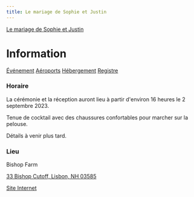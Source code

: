 ```yaml
---
title: Le mariage de Sophie et Justin
---
```


[Le mariage de Sophie et Justin](/fr/index.html)

# Information

<div class="tabs">
  <nav>
    <a href="?tab=evenement" class="">Événement</a>
    <a href="?tab=aeroports" class="">Aéroports</a>
    <a href="?tab=hebergement" class="">Hébergement</a>
    <a href="?tab=registre" class="">Registre</a>
  </nav>
  <div id="evenement" style="display: inherit;">

### Horaire

La cérémonie et la réception auront lieu à partir d'environ 16 heures
le 2 septembre 2023.

Tenue de cocktail avec des chaussures confortables pour marcher sur la pelouse.

Détails à venir plus tard.

### Lieu

Bishop Farm

[33 Bishop Cutoff, Lisbon, NH 03585](https://goo.gl/maps/kujRwqkbwYT615fv9)

[Site Internet](https://www.bishopfarm.com/)

  </div>
  <div id="aeroports" style="display: none;">

### Manchester (MHT)

Distance: 180 km, 1h45 à 2h

[Comment se rendre au Bishop Farm](https://goo.gl/maps/F2vCPuTZGTv3dWDt5)

[Comment se rendre au Hampton Inn](https://goo.gl/maps/Nqh89XyJ7HCZnXHd9)

[Site Internet](https://www.flymanchester.com/)

### Burlington (BTV)

Distance: 150 km, 1h45 à 2h

[Comment se rendre au Bishop Farm](https://goo.gl/maps/3Fi4Y1Vzi98MUiW2A)

[Comment se rendre au Hampton Inn](https://goo.gl/maps/i2SL4g8UKngMtwDTA)

[Site Internet](https://www.btv.aero/bienvenue-canadiens)

### Boston (BOS)

Distance: 250 km, 2h30 à 3h

[Comment se rendre au Bishop Farm](https://goo.gl/maps/aCSpajfUgmafKoT89)

[Comment se rendre au Hampton Inn](https://goo.gl/maps/nZByKLGwckRDQMt86)

[Site Internet](https://www.massport.com/logan-airport)

  </div>
  <div id="hebergement" style="display: none;">

### Pour notre famille

Nous nous occupons de l'hébergement.  Veuillez nous contacter pour
tous les détails.

### Pour nos amis

Le Hampton Inn à Littleton, NH est à 10 minutes en voiture du lieu de
notre mariage.  Vous recevrez 10% de rabais sur les chambres standard
(1 lit king ou 2 lits queen).

Si vous réservez en ligne, utilisez le code de réduction 0560061264
(cliquez sur les tarifs spéciaux et entrez sous les comptes
d'entreprise)

Si vous réservez par téléphone, mentionnez le mariage Desbiens/Ross.

Il existe également plusieurs propriétés AirBnB et VRBO dans la région.

Hampton Inn

<p><a href="tel:+1 603-444-0025">603-444-0025</a></p>

[580 Meadow St, Littleton, NH 03561](https://goo.gl/maps/CgWXhYPPpE5t2T6eA)

[Site Internet](https://www.hilton.com/en/hotels/ltnnhhx-hampton-littleton/)

  </div>
  <div id="restaurants" style="display: none;">

### Littleton Freehouse

[28 Cottage St, Littleton, NH 03561](https://goo.gl/maps/ivpUsNJTg3AGfVc66)

[Site Internet](http://www.littletonfreehouse.com/)

### Little Grille

[62 Cottage St, Littleton, NH 03561](https://goo.gl/maps/1HXH7wfUpeA8752u6)

[Site Internet](http://thelittlegrille.com/)

### Schilling Beer Co.

[18 Mill St, Littleton, NH 03561](https://goo.gl/maps/JpC8QFYBJqpCb6kdA)

[Site Internet](http://www.schillingbeer.com/)

  </div>
  <div id="registre" style="display: none;">

Votre présence à notre mariage est plus que suffisante. Au lieu de
cadeaux, veuillez envisager de faire un don à l'un de ces organismes
à but non lucratif:

### The Cohos Trail Association (TCTA)

Sophie et Justin ont parcouru ce magnifique sentier dans le nord du
New Hampshire en juillet 2020, et Sophie siège maintenant au conseil
d'administration de la TCTA. La TCTA est une organisation entièrement
bénévole, donc les dons vont directement à l'entretien et à
l'amélioration du sentier et au développement de ressources pour les
randonneurs.

[En apprendre plus](https://www.cohostrail.org/)

[Donner](https://www.cohostrail.org/donate/)

### La Banque Alimentaire du New Hampshire

94 450 personnes dans le New Hampshire sont confrontées à la faim. La
Banque Alimentaire du New Hampshire fournit de la nourriture
nutritive, y compris une banque alimentaire mobile qui se rend dans
les zones rurales comme Littleton. Votre don aidera les gens de notre
communauté.

[En apprendre plus](https://nhfoodbank.org/)

[Donner](https://nhfoodbank.org/get-involved/donate/)

### White Mountain Science, Inc (WMSI)

Sophie et Justin ont pu constater à quel point une exposition précoce
aux sciences et à la technologie peut avoir un impact sur la vie des
jeunes. WMSI est basé à Littleton et fournit des connaissances et des
compétences en science, technologie, génie et mathématiques aux
étudiants et enseignants dans le nord du New Hampshire.

[En apprendre plus](https://www.whitemountainscience.org/)

[Donner](https://secure.squarespace.com/checkout/donate?donatePageId=6332fe630303d77317f94f1c&websiteId=531a9033e4b0c39be0c8e235&mc_cid=bfcbb461b5&mc_eid=5c1289b71c)

  </div>
</div>
